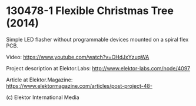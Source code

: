 # 130478-1 Flexible Christmas Tree (2014)
Simple LED flasher without programmable devices mounted on a spiral flex PCB.

Video: https://www.youtube.com/watch?v=OHdJxYzuqWA

Project description at Elektor.Labs: http://www.elektor-labs.com/node/4097

Article at Elektor.Magazine: https://www.elektormagazine.com/articles/post-project-48-

(c) Elektor International Media